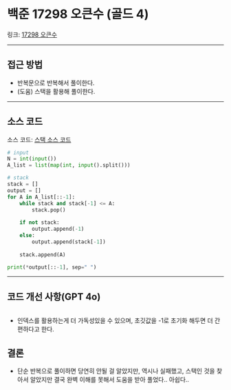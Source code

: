 # 백준 17298 오큰수 (골드 4)

링크: [17298 오큰수](https://www.acmicpc.net/problem/17298)

---

## 접근 방법

- 반복문으로 반복해서 풀이한다.
- (도움) 스택을 활용해 풀이한다.

---

## 소스 코드

소스 코드: [스택 소스 코드](https://www.acmicpc.net/source/94424169)

```python
# input
N = int(input())
A_list = list(map(int, input().split()))

# stack
stack = []
output = []
for A in A_list[::-1]:
    while stack and stack[-1] <= A:
        stack.pop()
    
    if not stack:
        output.append(-1)
    else:
        output.append(stack[-1])
    
    stack.append(A)

print(*output[::-1], sep=" ")
```

---

## 코드 개선 사항(GPT 4o)

```python
```

- 인덱스를 활용하는게 더 가독성있을 수 있으며, 초깃값을 -1로 초기화 해두면 더 간편하다고 한다.

## 결론

- 단순 반복으로 풀이하면 당연히 안될 걸 알았지만, 역시나 실패했고, 스택인 것을 찾아서 알았지만 결국 완벽 이해를 못해서 도움을 받아 풀었다.. 아쉽다..
